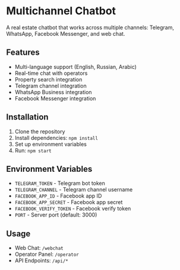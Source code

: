 # Multichannel Chatbot

A real estate chatbot that works across multiple channels: Telegram, WhatsApp, Facebook Messenger, and web chat.

## Features

- Multi-language support (English, Russian, Arabic)
- Real-time chat with operators
- Property search integration
- Telegram channel integration
- WhatsApp Business integration
- Facebook Messenger integration

## Installation

1. Clone the repository
2. Install dependencies: `npm install`
3. Set up environment variables
4. Run: `npm start`

## Environment Variables

- `TELEGRAM_TOKEN` - Telegram bot token
- `TELEGRAM_CHANNEL` - Telegram channel username
- `FACEBOOK_APP_ID` - Facebook app ID
- `FACEBOOK_APP_SECRET` - Facebook app secret
- `FACEBOOK_VERIFY_TOKEN` - Facebook verify token
- `PORT` - Server port (default: 3000)

## Usage

- Web Chat: `/webchat`
- Operator Panel: `/operator`
- API Endpoints: `/api/*`
